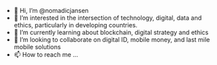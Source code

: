 - 👋 Hi, I’m @nomadicjansen
- 👀 I’m interested in the intersection of technology, digital, data and ethics, particularly in developing countries.
- 🌱 I’m currently learning about blockchain, digital strategy and ethics
- 💞️ I’m looking to collaborate on digital ID, mobile money, and last mile mobile solutions
- 📫 How to reach me ...

<!---
nomadicjansen/nomadicjansen is a ✨ special ✨ repository because its `README.md` (this file) appears on your GitHub profile.
You can click the Preview link to take a look at your changes.
--->
